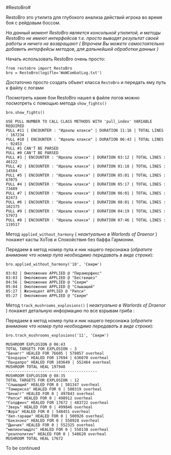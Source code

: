 #RestoBro#

RestoBro это утилита для глубокого анализа действий игрока во время боя с рейдовым боссом.

*На данный момент RestoBro является консольной утилитой, и методы RestoBro не имеют интерфейсов т.е. просто выводят результат своей работы и ничего не возвращают ( Впрочем Вы можете самостоятельно добавить интерфейсы методов, для дальнейшей обработки данных )*

Начать использовать RestoBro очень просто:
```
from restobro import RestoBro
bro = RestoBro(logifle='WoWCombatLog.txt')
```
Достаточно просто создать объект класса `RestoBro` и передать ему путь к файлу с логами

Посмотреть какие бои RestoBro нашел в файле логов можно посмотреть с помощью метода `show_fights()`
```
bro.show_fights()

USE PULL NUMBER TO CALL CLASS METHODS WITH 'pull_index' VARIABLE REQUIRED
PULL #11 | ENCOUNTER : "Идеалы клакси" | DURATION 11:16 | TOTAL LINES : 167234
PULL #10 | ENCOUNTER : "Идеалы клакси" | DURATION 06:43 | TOTAL LINES : 92453
PULL #1 CAN'T BE PARSED
PULL #0 CAN'T BE PARSED
PULL #3 | ENCOUNTER : "Идеалы клакси" | DURATION 03:12 | TOTAL LINES : 46122
PULL #2 | ENCOUNTER : "Идеалы клакси" | DURATION 01:18 | TOTAL LINES : 14584
PULL #5 | ENCOUNTER : "Идеалы клакси" | DURATION 05:01 | TOTAL LINES : 67075
PULL #4 | ENCOUNTER : "Идеалы клакси" | DURATION 05:17 | TOTAL LINES : 73489
PULL #7 | ENCOUNTER : "Идеалы клакси" | DURATION 06:01 | TOTAL LINES : 82473
PULL #6 | ENCOUNTER : "Идеалы клакси" | DURATION 08:01 | TOTAL LINES : 102375
PULL #9 | ENCOUNTER : "Идеалы клакси" | DURATION 04:19 | TOTAL LINES : 57973
PULL #8 | ENCOUNTER : "Идеалы клакси" | DURATION 07:46 | TOTAL LINES : 119517
```

Метод `applied_without_harmony` ( *неактуально в Warlords of Draenor* ) покажет касты ХоТов и Спокойствия без баффа Гармонии.

Передаем в метод номер пула и ник нашего персонажа (*обратите внимание что номер пула необходимо передавать в виде строки*):
```
bro.applied_without_harmony('10', 'Свирм')

03:02 | Омоложение APPLIED @ "Пираморфикс"
03:03 | Омоложение APPLIED @ "Бествишез"
04:56 | Омоложение APPLIED @ "Свирм"
05:04 | Омоложение APPLIED @ "Слышащий"
05:27 | Жизнецвет APPLIED @ "Рилси"
05:27 | Омоложение APPLIED @ "Свирм"
```

Метод `track_mushrooms_explosions()` ( *неактуально в Warlords of Draenor* ) покажет детальную информацию по все взрывам гриба :

Передаем в метод номер пула и ник нашего персонажа (*обратите внимание что номер пула необходимо передавать в виде строки*):
```
bro.track_mushrooms_explosions('11', 'Свирм')

MUSHROOM EXPLOSION @ 06:43
TOTAL TARGETS FOR EXPLOSION : 3
"Бенигг" HEALED FOR 76605 | 578057 overheal
"Бэндэрок" HEALED FOR 17694 | 636070 overheal
"Пандапро" HEALED FOR 103649 | 552464 overheal
MUSHROOM TOTAL HEAL 197948
----------------------------------------
MUSHROOM EXPLOSION @ 08:35
TOTAL TARGETS FOR EXPLOSION : 12
"Слышащий" HEALED FOR 0 | 501347 overheal
"Томириска" HEALED FOR 0 | 500319 overheal
"Бенигг" HEALED FOR 0 | 497843 overheal
"Рилси" HEALED FOR 0 | 498912 overheal
"Голдфинч" HEALED FOR 17672 | 483722 overheal
"Зверь" HEALED FOR 0 | 499846 overheal
"Жора" HEALED FOR 0 | 548451 overheal
"Хил-тараши" HEALED FOR 0 | 500926 overheal
"Бакэнэко" HEALED FOR 0 | 550928 overheal
"Дынчик" HEALED FOR 0 | 552325 overheal
"милионтыщдпс" HEALED FOR 0 | 550138 overheal
"реалполитик" HEALED FOR 0 | 548620 overheal
MUSHROOM TOTAL HEAL 17672
```

To be continued


